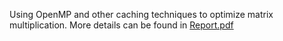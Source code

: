 Using OpenMP and other caching techniques to optimize matrix multiplication. More details can be found in [Report.pdf](https://github.com/amul-agrawal/Optimizing-Algorithms/assignment-2/Report.pdf)

